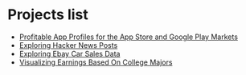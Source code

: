 # Projects list

- [Profitable App Profiles for the App Store and Google Play Markets](https://github.com/sidziuk/My_projects/blob/master/Profitable%20App%20Profiles%20for%20the%20App%20Store%20and%20Google%20Play%20Markets/Profitable%20App%20Profiles%20for%20the%20App%20Store%20and%20Google%20Play%20Markets.ipynb)
- [Exploring Hacker News Posts](https://github.com/sidziuk/My_projects/blob/master/Exploring%20Hacker%20News%20Posts/Exploring%20Hacker%20News%20Posts.ipynb)
- [Exploring Ebay Car Sales Data](https://github.com/sidziuk/My_projects/blob/master/Exploring%20Ebay%20Car%20Sales%20Data/Exploring%20Ebay%20Car%20Sales%20Data.ipynb)
- [Visualizing Earnings Based On College Majors](https://github.com/sidziuk/My_projects/blob/master/Visualizing%20Earnings%20Based%20On%20College%20Majors/Visualizing%20Earnings%20Based%20On%20College%20Majors.ipynb)
